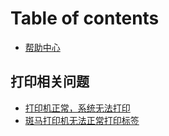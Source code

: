 # Table of contents

* [帮助中心](README.md)

## 打印相关问题

* [打印机正常，系统无法打印](da-yin-xiang-guan-wen-ti/da-yin-yu-dao-wen-ti.md)
* [斑马打印机无法正常打印标签](da-yin-xiang-guan-wen-ti/untitled.md)


